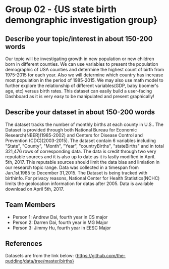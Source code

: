 # Group 02 - {US state birth demongraphic investigation group}



## Describe your topic/interest in about 150-200 words
Our topic will be investigating growth in new population or new children born in different counties. We can use variables to present the population demographic of USA counties and determine the highest count of birth from 1975-2015 for each year. Also we will determine which country has increase most population in the period of 1985-2015. We may also use math model to further explore the relationship of different variables(GDP, baby boomer's age, etc) versus birth rates. This dataset can easily build a user-facing Dashboard as it is very easy to be manipulated and present graphically!

## Describe your dataset in about 150-200 words
The dataset tracks the number of monthly births at each county in U.S.. The Dataset is provided through both National Bureau for Economic Research(NBER)(1985-2002) and Centers for Disease Control and Prevention (CDC)(2003-2015). The dataset contain 6 variables including "State", "County", "Month", "Year", "countryBirths", "stateBirths" and in total 321,476 rows of corresponding data. The data is credit through two very reputable sources and it is also up to date as it is lastly modified in April. 5th, 2017. This reputable sources should limit the data bias and limiation in our research topic range. Data was collected in a timespan from Jan.1st,1985 to December 31,2015. The Dataset is being tracked with birthinfo. For privacy reasons, National Center for Health Statistics(NCHC) limits the geolocation information for datas after 2005. Data is available download on April 5th, 2017.  

## Team Members

- Person 1: Andrew Dai, fourth year in CS major
- Person 2: Darren Dai, fourth year in MG Major
- Person 3: Jimmy Hu, fourth year in EESC Major

## References
Datasets are from the link below:
{https://github.com/the-pudding/data/tree/master/births}
